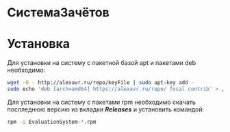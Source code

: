 # СистемаЗачётов
# Установка
Для установки на систему с пакетной базой apt и пакетами deb необходимо:
```bash
wget -O - http://alexavr.ru/repo/keyFile | sudo apt-key add -
sudo echo 'deb [arch=amd64] https://alexavr.ru/repo/ focal contrib' > /etc/apt/sources.list.d/myrepos.list
```
Для установки на систему с пакетами rpm необходимо скачать послледнюю версию из вкладки _**Releases**_ и установить командой:
```bash
rpm -i EvaluationSystem-*.rpm
```